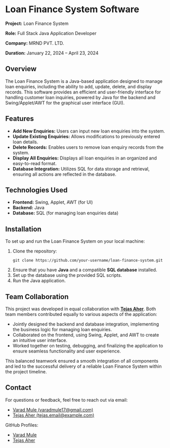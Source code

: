 <!DOCTYPE html>
<html lang="en">
<head>
    <meta charset="UTF-8">
    <meta name="viewport" content="width=device-width, initial-scale=1.0">
</head>
<body>

<h1>Loan Finance System Software</h1>
<p><strong>Project:</strong> Loan Finance System</p>
<p><strong>Role:</strong> Full Stack Java Application Developer</p>
<p><strong>Company:</strong> MRND PVT. LTD.</p>
<p><strong>Duration:</strong> January 22, 2024 – April 23, 2024</p>

<h2>Overview</h2>
<p>The Loan Finance System is a Java-based application designed to manage loan enquiries, including the ability to add, update, delete, and display records. This software provides an efficient and user-friendly interface for handling customer loan inquiries, powered by Java for the backend and Swing/Applet/AWT for the graphical user interface (GUI).</p>

<h2>Features</h2>
<ul>
    <li><strong>Add New Enquiries:</strong> Users can input new loan enquiries into the system.</li>
    <li><strong>Update Existing Enquiries:</strong> Allows modifications to previously entered loan details.</li>
    <li><strong>Delete Records:</strong> Enables users to remove loan enquiry records from the system.</li>
    <li><strong>Display All Enquiries:</strong> Displays all loan enquiries in an organized and easy-to-read format.</li>
    <li><strong>Database Integration:</strong> Utilizes SQL for data storage and retrieval, ensuring all actions are reflected in the database.</li>
</ul>

<h2>Technologies Used</h2>
<ul>
    <li><strong>Frontend:</strong> Swing, Applet, AWT (for UI)</li>
    <li><strong>Backend:</strong> Java</li>
    <li><strong>Database:</strong> SQL (for managing loan enquiries data)</li>
</ul>

<h2>Installation</h2>
<p>To set up and run the Loan Finance System on your local machine:</p>
<ol>
    <li>Clone the repository:</li>
    <pre><code>git clone https://github.com/your-username/loan-finance-system.git</code></pre>
    <li>Ensure that you have <strong>Java</strong> and a compatible <strong>SQL database</strong> installed.</li>
    <li>Set up the database using the provided SQL scripts.</li>
    <li>Run the Java application.</li>
</ol>

<h2>Team Collaboration</h2>
<p>This project was developed in equal collaboration with <strong><a href="https://github.com/Tejas767">Tejas Aher</a></strong>. Both team members contributed equally to various aspects of the application:</p>
<ul>
    <li>Jointly designed the backend and database integration, implementing the business logic for managing loan enquiries.</li>
    <li>Collaborated on the frontend, using Swing, Applet, and AWT to create an intuitive user interface.</li>
    <li>Worked together on testing, debugging, and finalizing the application to ensure seamless functionality and user experience.</li>
</ul>
<p>This balanced teamwork ensured a smooth integration of all components and led to the successful delivery of a reliable Loan Finance System within the project timeline.</p>

<h2>Contact</h2>
<p>For questions or feedback, feel free to reach out via email:</p>
<ul>
    <li><a href="mailto:varadmule17@gmail.com">Varad Mule (varadmule17@gmail.com)</a></li>
    <li><a href="mailto:tejas.email@example.com">Tejas Aher (tejas.email@example.com)</a></li>
</ul>
<p>GitHub Profiles:</p>
<ul>
    <li><a href="https://github.com/your-username">Varad Mule</a></li>
    <li><a href="https://github.com/Tejas767">Tejas Aher</a></li>
</ul>


</body>
</html>
